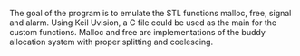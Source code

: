 The goal of the program is to emulate the STL functions malloc, free, signal and alarm. Using Keil Uvision, a C file could be used as the main for the custom functions. Malloc and free are implementations of the buddy allocation system with proper splitting and coelescing.
